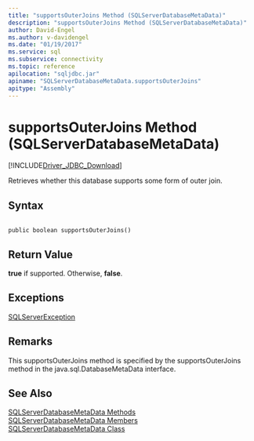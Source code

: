 ```yaml
---
title: "supportsOuterJoins Method (SQLServerDatabaseMetaData)"
description: "supportsOuterJoins Method (SQLServerDatabaseMetaData)"
author: David-Engel
ms.author: v-davidengel
ms.date: "01/19/2017"
ms.service: sql
ms.subservice: connectivity
ms.topic: reference
apilocation: "sqljdbc.jar"
apiname: "SQLServerDatabaseMetaData.supportsOuterJoins"
apitype: "Assembly"
---
```

# supportsOuterJoins Method (SQLServerDatabaseMetaData)
[!INCLUDE[Driver_JDBC_Download](../../../includes/driver_jdbc_download.md)]

  Retrieves whether this database supports some form of outer join.  
  
## Syntax  
  
```  
  
public boolean supportsOuterJoins()  
```  
  
## Return Value  
 **true** if supported. Otherwise, **false**.  
  
## Exceptions  
 [SQLServerException](../../../connect/jdbc/reference/sqlserverexception-class.md)  
  
## Remarks  
 This supportsOuterJoins method is specified by the supportsOuterJoins method in the java.sql.DatabaseMetaData interface.  
  
## See Also  
 [SQLServerDatabaseMetaData Methods](../../../connect/jdbc/reference/sqlserverdatabasemetadata-methods.md)   
 [SQLServerDatabaseMetaData Members](../../../connect/jdbc/reference/sqlserverdatabasemetadata-members.md)   
 [SQLServerDatabaseMetaData Class](../../../connect/jdbc/reference/sqlserverdatabasemetadata-class.md)  
  
  

